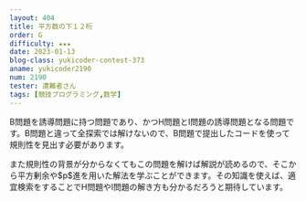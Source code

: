 ```yaml
---
layout: 404
title: 平方数の下１２桁
order: G
difficulty: ★★★
date: 2023-01-13
blog-class: yukicoder-contest-373
aname: yukicoder2190
num: 2190
tester: 遭難者さん
tags: [競技プログラミング,数学]
---
```


<p>
B問題を誘導問題に持つ問題であり、かつH問題とI問題の誘導問題となる問題です。B問題と違って全探索では解けないので、B問題で提出したコードを使って規則性を見出す必要があります。
</p>
<p>
また規則性の背景が分からなくてもこの問題を解けば解説が読めるので、そこから平方剰余や$p$進を用いた解法を学ぶことができます。その知識を使えば、適宜検索をすることでH問題やI問題の解き方も分かるだろうと期待しています。
</p>

